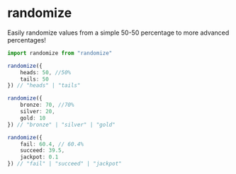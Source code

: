 # randomize
Easily randomize values from a simple 50-50 percentage to more advanced percentages!

```ts
import randomize from "randomize"

randomize({
    heads: 50, //50%
    tails: 50
}) // "heads" | "tails"

randomize({
    bronze: 70, //70%
    silver: 20,
    gold: 10
}) // "bronze" | "silver" | "gold"

randomize({
    fail: 60.4, // 60.4%
    succeed: 39.5, 
    jackpot: 0.1
}) // "fail" | "succeed" | "jackpot"
```
